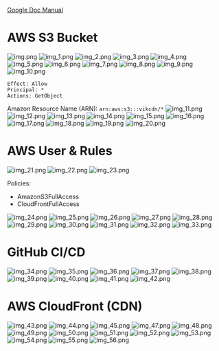 [Google Doc Manual](https://docs.google.com/document/d/1-nGd9GBx3iqKpjy-XsFUSVlqax0f0UAvzpaI8FP9HE4/edit?usp=sharing)

# AWS S3 Bucket

![img.png](images/img.png)
![img_1.png](images/img_1.png)
![img_2.png](images/img_2.png)
![img_3.png](images/img_3.png)
![img_4.png](images/img_4.png)
![img_5.png](images/img_5.png)
![img_6.png](images/img_6.png)
![img_7.png](images/img_7.png)
![img_8.png](images/img_8.png)
![img_9.png](images/img_9.png)
![img_10.png](images/img_10.png)

```
Effect: Allow
Principal: *
Actions: GetObject
```
Amazon Resource Name (ARN): `arn:aws:s3:::vikcdn/*`
![img_11.png](images/img_11.png)
![img_12.png](images/img_12.png)
![img_13.png](images/img_13.png)
![img_14.png](images/img_14.png)
![img_15.png](images/img_15.png)
![img_16.png](images/img_16.png)
![img_17.png](images/img_17.png)
![img_18.png](images/img_18.png)
![img_19.png](images/img_19.png)
![img_20.png](images/img_20.png)

# AWS User & Rules
![img_21.png](images/img_21.png)
![img_22.png](images/img_22.png)
![img_23.png](images/img_23.png)

Policies:
- AmazonS3FullAccess
- CloudFrontFullAccess

![img_24.png](images/img_24.png)
![img_25.png](images/img_25.png)
![img_26.png](images/img_26.png)
![img_27.png](images/img_27.png)
![img_28.png](images/img_28.png)
![img_29.png](images/img_29.png)
![img_30.png](images/img_30.png)
![img_31.png](images/img_31.png)
![img_32.png](images/img_32.png)
![img_33.png](images/img_33.png)

# GitHub CI/CD
![img_34.png](images/img_34.png)
![img_35.png](images/img_35.png)
![img_36.png](images/img_36.png)
![img_37.png](images/img_37.png)
![img_38.png](images/img_38.png)
![img_39.png](images/img_39.png)
![img_40.png](images/img_40.png)
![img_41.png](images/img_41.png)
![img_42.png](images/img_42.png)

# AWS CloudFront (CDN)
![img_43.png](images/img_43.png)
![img_44.png](images/img_44.png)
![img_45.png](images/img_45.png)
![img_47.png](images/img_47.png)
![img_48.png](images/img_48.png)
![img_49.png](images/img_49.png)
![img_50.png](images/img_50.png)
![img_51.png](images/img_51.png)
![img_52.png](images/img_52.png)
![img_53.png](images/img_53.png)
![img_54.png](images/img_54.png)
![img_55.png](images/img_55.png)
![img_56.png](images/img_56.png)

